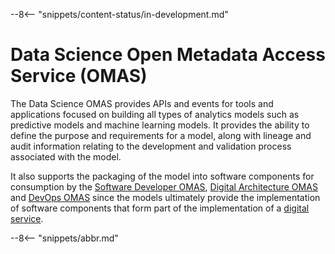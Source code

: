 <!-- SPDX-License-Identifier: CC-BY-4.0 -->
<!-- Copyright Contributors to the Egeria project. -->

--8<-- "snippets/content-status/in-development.md"

# Data Science Open Metadata Access Service (OMAS)

The Data Science OMAS provides APIs and events for tools and applications focused on building all types of analytics models such as predictive models and machine learning models.  It provides the ability to define the purpose and requirements for a model, along with lineage and audit information relating to the development and validation process associated with the model.

It also supports the packaging of the model into software components for consumption by the [Software Developer OMAS](/egeria-docs/services/omas/software-developer/overview), [Digital Architecture OMAS](/egeria-docs/services/omas/digital-architecture/overview) and [DevOps OMAS](/egeria-docs/services/omas/dev-ops/overview) since the models ultimately provide the implementation of software components that form part of the implementation of a [digital service](/egeria-docs/services/omas/digital-service/overview).


--8<-- "snippets/abbr.md"

